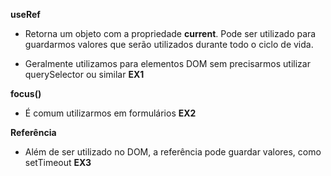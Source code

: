 **useRef**
* Retorna um objeto com a propriedade __current__. Pode ser utilizado para guardarmos valores que serão utilizados durante todo o ciclo de vida.

* Geralmente utilizamos para elementos DOM sem precisarmos utilizar querySelector ou similar
__EX1__

**focus()**
* É comum utilizarmos em formulários
__EX2__

**Referência**
* Além de ser utilizado no DOM, a referência pode guardar valores, como setTimeout 
__EX3__